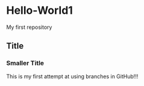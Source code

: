 # Hello-World1
My first repository

## Title
### Smaller Title
This is my first attempt at using branches in GitHub!!!
